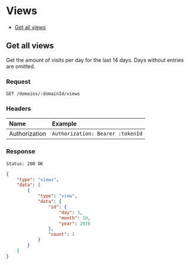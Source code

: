 # Views

- [Get all views](#get-all-views)

## Get all views

Get the amount of visits per day for the last 14 days. Days without entries are omitted.

### Request

```
GET /domains/:domainId/views
```

### Headers

| Name | Example |
|:-----------|:------------|
| Authorization | `Authorization: Bearer :tokenId` |

### Response

```
Status: 200 OK
```

```json
{
	"type": "views",
	"data": [
		{
			"type": "view",
			"data": {
				"id": {
					"day": 3,
					"month": 10,
					"year": 2016
				},
				"count": 1
			}
		}
	]
}
```